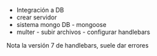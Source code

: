 - Integración a DB
- crear servidor
- sistema mongo DB - mongoose
- multer - subir archivos - configurar handlebars


Nota la versión 7 de handlebars, suele dar errores
